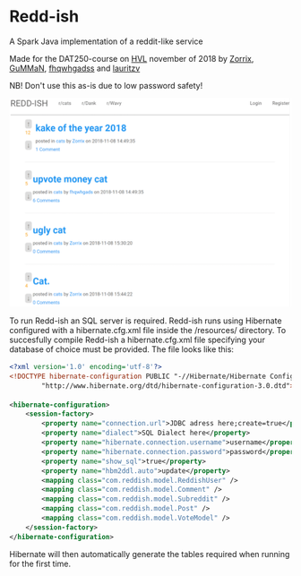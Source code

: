 # Redd-ish

A Spark Java implementation of a reddit-like service

Made for the DAT250-course on [HVL](https://hvl.no) november of 2018 by
[Zorrix](https://github.com/magnusEdva), [GuMMaN](https://github.com/gummangummangumman), [fhqwhgadss](https://github.com/fhqwhgadss) and [lauritzv](https://github.com/lauritzv)

NB! Don't use this as-is due to low password safety!


![Screenshot](/screenshot.gif?raw=true "screenshot")


To run Redd-ish an SQL server is required. Redd-ish runs using Hibernate configured with a hibernate.cfg.xml file inside the /resources/ directory. To succesfully compile Redd-ish a hibernate.cfg.xml file specifying your database of choice must be provided. The file looks like this:

```xml
<?xml version='1.0' encoding='utf-8'?>
<!DOCTYPE hibernate-configuration PUBLIC "-//Hibernate/Hibernate Configuration DTD//EN"
        "http://www.hibernate.org/dtd/hibernate-configuration-3.0.dtd">

<hibernate-configuration>
    <session-factory>
        <property name="connection.url">JDBC adress here;create=true</property>
        <property name="dialect">SQL Dialect here</property>
        <property name="hibernate.connection.username">username</property>
        <property name="hibernate.connection.password">password</property>
        <property name="show_sql">true</property>
        <property name="hbm2ddl.auto">update</property>
        <mapping class="com.reddish.model.ReddishUser" />
        <mapping class="com.reddish.model.Comment" />
        <mapping class="com.reddish.model.Subreddit" />
        <mapping class="com.reddish.model.Post" />
        <mapping class="com.reddish.model.VoteModel" />
    </session-factory>
</hibernate-configuration>
```

Hibernate will then automatically generate the tables required when running for the first time.
